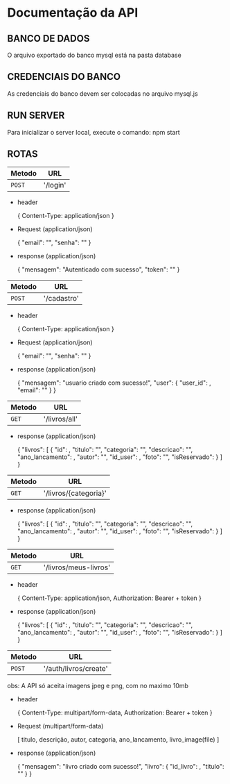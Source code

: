 # Documentação da API

## BANCO DE DADOS
O arquivo exportado do banco mysql está na pasta database

## CREDENCIAIS DO BANCO
As credenciais do banco devem ser colocadas no arquivo mysql.js

## RUN SERVER
Para inicializar o server local, execute o comando: 
                npm start
## ROTAS

| Metodo | URL |
|---|---|
| `POST` | '/login' |

+ header


    {
        Content-Type: application/json
    }



+ Request (application/json)


    {
	"email": "",
	"senha": ""
    }



+ response (application/json)



    {
	"mensagem": "Autenticado com sucesso",
	"token": ""
    }



| Metodo | URL |
|---|---|
| `POST` | '/cadastro' |

+ header


    {
        Content-Type: application/json
    }



+ Request (application/json)


    {
	"email": "",
	"senha": ""
    }



+ response (application/json)



    {
	"mensagem": "usuario criado com sucesso!",
	"user": {
		"user_id": ,
		"email": ""
	}
    }




| Metodo | URL |
|---|---|
| `GET` | '/livros/all' |
        
+ response (application/json)


    {
	"livros": [
		{
			"id": ,
			"titulo": "",
			"categoria": "",
			"descricao": "",
			"ano_lancamento": ,
			"autor": "",
			"id_user": ,
			"foto": "",
			"isReservado": 
		}
	]
    }



| Metodo | URL |
|---|---|
| `GET` | '/livros/{categoria}' |

+ response (application/json)


    {
	"livros": [
		{
			"id": ,
			"titulo": "",
			"categoria": "",
			"descricao": "",
			"ano_lancamento": ,
			"autor": "",
			"id_user": ,
			"foto": "",
			"isReservado": 
		}
	]
    }



| Metodo | URL |
|---|---|
| `GET` | '/livros/meus-livros' |

+ header


    {
        Content-Type: application/json,
        Authorization: Bearer + token
    }




+ response (application/json)


    {
	"livros": [
		{
			"id": ,
			"titulo": "",
			"categoria": "",
			"descricao": "",
			"ano_lancamento": ,
			"autor": "",
			"id_user": ,
			"foto": "",
			"isReservado": 
		}
	]
    }


| Metodo | URL |
|---|---|
| `POST` | '/auth/livros/create' |

obs: A API só aceita imagens jpeg e png, com no maximo 10mb

+ header


    {
        Content-Type: multipart/form-data,
        Authorization: Bearer + token
    }


+ Request (multipart/form-data)


    [
        titulo,
        descrição,
        autor,
        categoria,
        ano_lancamento,
        livro_image(file)
    ]



+ response (application/json)


    {
	"mensagem": "livro criado com sucesso!",
	"livro": {
		"id_livro": ,
		"titulo": ""
	}
    }